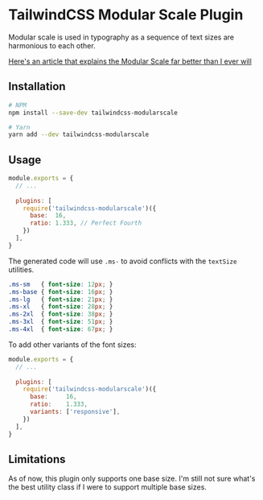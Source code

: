 # TailwindCSS Modular Scale Plugin

Modular scale is used in typography as a sequence of text sizes are harmonious to each other.

[Here's an article that explains the Modular Scale far better than I ever will](https://alistapart.com/article/more-meaningful-typography)

## Installation

```sh
# NPM
npm install --save-dev tailwindcss-modularscale

# Yarn
yarn add --dev tailwindcss-modularscale
```

## Usage

```js
module.exports = {
  // ...
  
  plugins: [
    require('tailwindcss-modularscale')({
      base:  16,
      ratio: 1.333, // Perfect Fourth
    })
  ],
}
```

The generated code will use `.ms-` to avoid conflicts with the `textSize` utilities.

```css
.ms-sm   { font-size: 12px; }
.ms-base { font-size: 16px; }
.ms-lg   { font-size: 21px; }
.ms-xl   { font-size: 28px; }
.ms-2xl  { font-size: 38px; }
.ms-3xl  { font-size: 51px; }
.ms-4xl  { font-size: 67px; }
```

To add other variants of the font sizes:

```js
module.exports = {
  // ...
  
  plugins: [
    require('tailwindcss-modularscale')({
      base:     16,
      ratio:    1.333,
      variants: ['responsive'],
    })
  ],
}
```


## Limitations

As of now, this plugin only supports one base size. I'm still not sure what's the best utility class if I were to support multiple base sizes.
